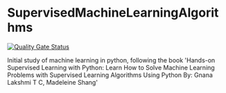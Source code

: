 # SupervisedMachineLearningAlgorithms
[![Quality Gate Status](https://sonarcloud.io/api/project_badges/measure?project=MyGuyCai_SupervisedMachineLearningAlgorithms&metric=alert_status)](https://sonarcloud.io/summary/new_code?id=MyGuyCai_SupervisedMachineLearningAlgorithms)

Initial study of machine learning in python, following the book 'Hands-on Supervised Learning with Python: Learn How to Solve Machine Learning Problems with Supervised Learning Algorithms Using Python    By: Gnana Lakshmi T C, Madeleine Shang'

